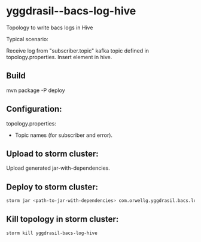 # yggdrasil--bacs-log-hive
Topology to write bacs logs in Hive

Typical scenario:

Receive log from "subscriber.topic" kafka topic defined in topology.properties.
Insert element in hive.

## Build

mvn package -P deploy

## Configuration:
topology.properties:
- Topic names (for subscriber and error).

## Upload to storm cluster:

Upload generated jar-with-dependencies.

## Deploy to storm cluster:

```sh
storm jar <path-to-jar-with-dependencies> com.orwellg.yggdrasil.bacs.log.hive.topology.BacsLogHiveTopology <zookeeper-hosts> -c nimbus.host=<nimbus-host>;
```

## Kill topology in storm cluster:
```sh
storm kill yggdrasil-bacs-log-hive
```
